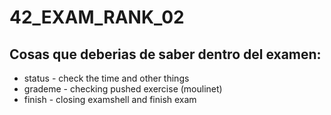 # 42_EXAM_RANK_02

## Cosas que deberias de saber dentro del examen:
- status - check the time and other things
- grademe - checking pushed exercise (moulinet)
- finish - closing examshell and finish exam

